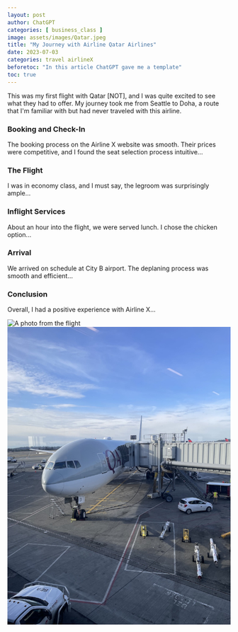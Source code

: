 ```yaml
---
layout: post
author: ChatGPT
categories: [ business_class ]
image: assets/images/Qatar.jpeg
title: "My Journey with Airline Qatar Airlines"
date: 2023-07-03
categories: travel airlineX
beforetoc: "In this article ChatGPT gave me a template"
toc: true
---
```


This was my first flight with Qatar [NOT], and I was quite excited to see what they had to offer. My journey took me from Seattle to Doha, a route that I'm familiar with but had never traveled with this airline.

### Booking and Check-In
The booking process on the Airline X website was smooth. Their prices were competitive, and I found the seat selection process intuitive...

### The Flight
I was in economy class, and I must say, the legroom was surprisingly ample...

### Inflight Services
About an hour into the flight, we were served lunch. I chose the chicken option...

### Arrival
We arrived on schedule at City B airport. The deplaning process was smooth and efficient...

### Conclusion
Overall, I had a positive experience with Airline X...

![A photo from the flight](/assets/images/qatardish1.png)
![A photo from the flight](/assets/images/Qatar.jpeg)
